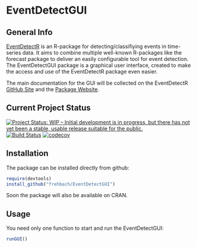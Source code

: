 # EventDetectGUI
## General Info
[EventDetectR](https://frehbach.github.io/EventDetectR/) is an R-package for detecting/classifiying events in time-series data.
It aims to combine multiple well-known R-packages like the forecast package to deliver an easily configurable tool for event detection. The EventDetectGUI package is a graphical user interface, created to make the access and use of the EventDetectR package even easier. 

The main documentation for the GUI will be collected on the EventDetectR [GitHub Site](https://github.com/frehbach/EventDetectR/) and the [Package Website](https://frehbach.github.io/EventDetectR/).

## Current Project Status
<a href="http://www.repostatus.org/#wip"><img src="http://www.repostatus.org/badges/latest/wip.svg" alt="Project Status: WIP – Initial development is in progress, but there has not yet been a stable, usable release suitable for the public." /></a>
[![Build Status](https://travis-ci.org/frehbach/EventDetectGUI.svg?branch=master)](https://travis-ci.org/frehbach/EventDetectGUI)
[![codecov](https://codecov.io/gh/frehbach/EventDetectGUI/branch/master/graph/badge.svg)](https://codecov.io/gh/frehbach/EventDetectGUI)

## Installation
The package can be installed directly from github:

```R
require(devtools)
install_github("frehbach/EventDetectGUI")
```

Soon the package will also be available on CRAN.

## Usage
You need only one function to start and run the EventDetectGUI:

```R
runGUI()
```
